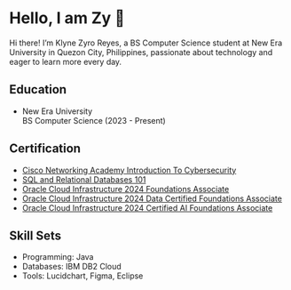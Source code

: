 <h1>Hello, I am Zy 👋</h1>

<p>Hi there! I’m Klyne Zyro Reyes, a BS Computer Science student at New Era University in Quezon City, Philippines, passionate about technology and eager to learn more every day.</p>

<h2>Education</h2>
<ul>
    <li>New Era University</li>
    BS Computer Science (2023 - Present)
</ul>

<h2>Certification</h2>
<ul>
    <li><a href="https://www.credly.com/badges/ff979379-dec5-4a41-9d87-681176bc1741/public_url" target="_blank">Cisco Networking Academy Introduction To Cybersecurity</a></li>
    <li><a href="https://courses.cognitiveclass.ai/certificates/5d0d1b5a21b8426dae8c148c096afc83" target="_blank">SQL and Relational Databases 101</a></li>
    <li><a href="https://catalog-education.oracle.com/ords/certview/sharebadge?id=4A20DD986DA1C14410E7DEECF67066190C87B89B762AA4C5F842B44C8E82D442">Oracle Cloud Infrastructure 2024 Foundations Associate</a></li>
    <li><a href="https://catalog-education.oracle.com/ords/certview/sharebadge?id=4A20DD986DA1C14410E7DEECF6706619AA943F1B44F01D888846ECBD9CA2EFED&fbclid=IwZXh0bgNhZW0CMTEAAR0ms7iYz1TGS_WrpJ6wVTHmpsDp0tjv4zuo57Gz4OdRMd1fAtTP16jqdlg_aem_O93_WMD7g69gmoSTHlwNbA">Oracle Cloud Infrastructure 2024 Data Certified Foundations Associate
</li>
    <li><a href="https://catalog-education.oracle.com/ords/certview/sharebadge?id=289EAC3CE09BC4B1A0FC70F0AFFB3753FFE21FDBB1E390EC7D2AF6CBD3A28E07&fbclid=IwZXh0bgNhZW0CMTEAAR1A7qRM7USfiEGVfSiKgR6Qk3Gta18Kjjl6vzjdx9RYAO0H_3UTpLH71f8_aem_AcMoIHoETSeiv2s13UjrSQ">Oracle Cloud Infrastructure 2024 Certified AI Foundations Associate</a></li>
</ul>

<h2>Skill Sets</h2>
<ul>
    <li>Programming: Java</li>
    <li>Databases: IBM DB2 Cloud</li>
    <li>Tools: Lucidchart, Figma, Eclipse</li>
</ul>

<!--
**KlyneZyro/KlyneZyro** is a ✨ _special_ ✨ repository because its `README.md` (this file) appears on your GitHub profile.

Here are some ideas to get you started:

- 🔭 I’m currently working on ...
- 🌱 I’m currently learning ...
- 👯 I’m looking to collaborate on ...
- 🤔 I’m looking for help with ...
- 💬 Ask me about ...
- 📫 How to reach me: ...
- 😄 Pronouns: ...
- ⚡ Fun fact: ...
-->
